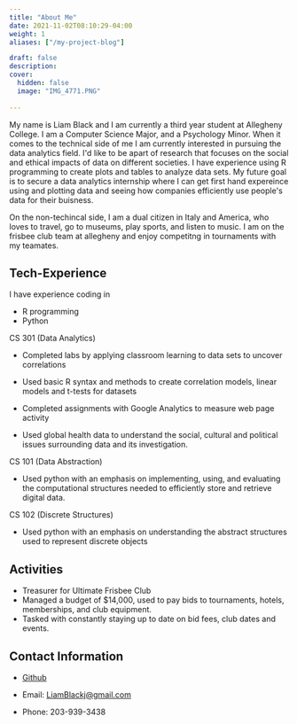 ```yaml
---
title: "About Me"
date: 2021-11-02T08:10:29-04:00
weight: 1
aliases: ["/my-project-blog"]

draft: false
description: 
cover:
  hidden: false
  image: "IMG_4771.PNG"
  
---
```


My name is Liam Black and I am currently a third year student at Allegheny College. I am a Computer Science Major, and a Psychology Minor. When it comes to the technical side of me I am currently interested in pursuing the data analytics field. I'd like to be apart of research that focuses on the social and ethical impacts of data on different societies. I have experience using R programming to create plots and tables to  analyze data sets. My future goal is to secure a data analytics internship where I can get first hand expereince using and plotting data and seeing how companies efficiently use people's data for their buisness.

On the non-techincal side, I am a dual citizen in Italy and America, who loves to travel, go to museums, play sports, and listen to music. I am on the frisbee club team at allegheny and enjoy competitng in tournaments with my teamates.

##  Tech-Experience

I have experience coding in
- R programming
- Python


CS 301 (Data Analytics)
- Completed labs by applying classroom learning to data sets to uncover correlations
- Used basic R syntax and methods to create correlation models, linear models and t-tests for datasets

- Completed assignments with Google Analytics to measure web page activity
- Used global health data to understand the social, cultural and political issues surrounding data and its investigation.

CS 101 (Data Abstraction)
- Used python with an emphasis on implementing, using, and evaluating the computational structures needed to efficiently store and retrieve digital data.

CS 102 (Discrete Structures)
- Used python with an emphasis on understanding the abstract structures used to represent discrete objects
## Activities

- Treasurer for Ultimate Frisbee Club
- Managed a budget of $14,000, used to pay bids to tournaments, hotels, memberships, and club equipment.
- Tasked with constantly staying up to date on bid fees, club dates and events.




## Contact Information

- [Github](https://github.com/LiamBlack3)

- Email: LiamBlackj@gmail.com

- Phone: 203-939-3438